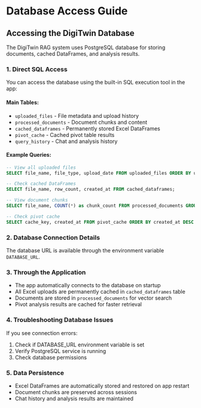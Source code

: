# Database Access Guide

## Accessing the DigiTwin Database

The DigiTwin RAG system uses PostgreSQL database for storing documents, cached DataFrames, and analysis results.

### 1. Direct SQL Access
You can access the database using the built-in SQL execution tool in the app:

#### Main Tables:
- `uploaded_files` - File metadata and upload history
- `processed_documents` - Document chunks and content
- `cached_dataframes` - Permanently stored Excel DataFrames
- `pivot_cache` - Cached pivot table results
- `query_history` - Chat and analysis history

#### Example Queries:
```sql
-- View all uploaded files
SELECT file_name, file_type, upload_date FROM uploaded_files ORDER BY upload_date DESC;

-- Check cached DataFrames
SELECT file_name, row_count, created_at FROM cached_dataframes;

-- View document chunks
SELECT file_name, COUNT(*) as chunk_count FROM processed_documents GROUP BY file_name;

-- Check pivot cache
SELECT cache_key, created_at FROM pivot_cache ORDER BY created_at DESC LIMIT 10;
```

### 2. Database Connection Details
The database URL is available through the environment variable `DATABASE_URL`.

### 3. Through the Application
- The app automatically connects to the database on startup
- All Excel uploads are permanently cached in `cached_dataframes` table
- Documents are stored in `processed_documents` for vector search
- Pivot analysis results are cached for faster retrieval

### 4. Troubleshooting Database Issues
If you see connection errors:
1. Check if DATABASE_URL environment variable is set
2. Verify PostgreSQL service is running
3. Check database permissions

### 5. Data Persistence
- Excel DataFrames are automatically stored and restored on app restart
- Document chunks are preserved across sessions
- Chat history and analysis results are maintained